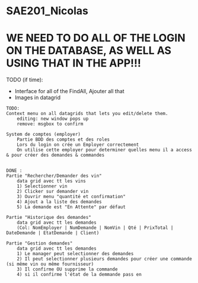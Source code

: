 # SAE201_Nicolas

# WE NEED TO DO ALL OF THE LOGIN ON THE DATABASE, AS WELL AS USING THAT IN THE APP!!!

TODO (if time):
- Interface for all of the FindAll, Ajouter all that
- Images in datagrid

```
TODO:
Context menu on all datagrids that lets you edit/delete them.
	editing: new window pops up
	remove: msgbox to confirm

System de comptes (employer)
	Partie BDD des comptes et des roles
	Lors du login on crée un Employer correctement
	On utilise cette employer pour determiner quelles menu il a access & pour créer des demandes & commandes


DONE :
Partie "Rechercher/Demander des vin"
	data grid avec tt les vins
	1) Selectionner vin
	2) Clicker sur demander vin
	3) Ouvrir menu "quantité et confirmation" 
	4) Ajout a la liste des demandes
	5) La demande est "En Attente" par défaut

Partie "Historique des demandes"
	data grid avec tt les demandes
	(Col: NomEmployer | NumDemande | NomVin | Qté | PrixTotal | DateDemande | EtatDemande | Client)

Partie "Gestion demandes" 
	data grid avec tt les demandes
	1) Le manager peut selectionner des demandes
	2) Il peut selectionner plusieurs demandes pour créer une commande (si même vin ou même fournisseur)
	3) Il confirme OU supprime la commande
	4) si il confirme l'état de la demmande pass en 
```
